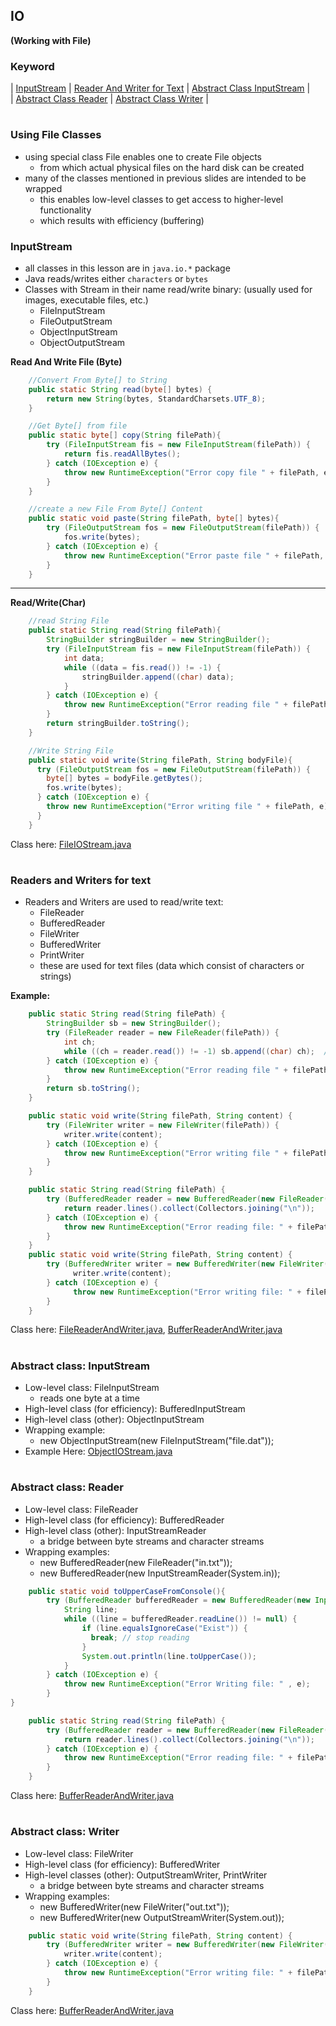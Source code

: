 ## IO 
__(Working with File)__

### Keyword
| [InputStream](#inputstream) | [Reader And Writer for Text](#readers-and-writers-for-text) | [Abstract Class InputStream](#abstract-class-inputstream) | <br/>
| [Abstract Class Reader](#abstract-class-reader) | [Abstract Class Writer](#abstract-class-writer) |

#

### Using File Classes
- using special class File enables one to create File objects
  -  from which actual physical files on the hard disk can be created
- many of the classes mentioned in previous slides are intended to be wrapped
  - this enables low-level classes to get access to higher-level functionality
  - which results with efficiency (buffering)


### InputStream
- all classes in this lesson are in `java.io.*` package
- Java reads/writes either `characters` or `bytes`
- Classes with Stream in their name read/write binary: (usually used for images, executable files, etc.)
  - FileInputStream
  - FileOutputStream
  - ObjectInputStream
  - ObjectOutputStream

__Read And Write File (Byte)__
```java
    //Convert From Byte[] to String
    public static String read(byte[] bytes) {
        return new String(bytes, StandardCharsets.UTF_8);
    }

    //Get Byte[] from file
    public static byte[] copy(String filePath){
        try (FileInputStream fis = new FileInputStream(filePath)) {
            return fis.readAllBytes();
        } catch (IOException e) {
            throw new RuntimeException("Error copy file " + filePath, e);
        }
    }

    //create a new File From Byte[] Content
    public static void paste(String filePath, byte[] bytes){
        try (FileOutputStream fos = new FileOutputStream(filePath)) {
            fos.write(bytes);
        } catch (IOException e) {
            throw new RuntimeException("Error paste file " + filePath, e);
        }
    }
```
--------------
__Read/Write(Char)__
```java
    //read String File
    public static String read(String filePath){
        StringBuilder stringBuilder = new StringBuilder();
        try (FileInputStream fis = new FileInputStream(filePath)) {
            int data;
            while ((data = fis.read()) != -1) {
                stringBuilder.append((char) data);
            }
        } catch (IOException e) {
            throw new RuntimeException("Error reading file " + filePath, e);
        }
        return stringBuilder.toString();
    }

    //Write String File
    public static void write(String filePath, String bodyFile){
      try (FileOutputStream fos = new FileOutputStream(filePath)) {
        byte[] bytes = bodyFile.getBytes();
        fos.write(bytes);
      } catch (IOException e) {
        throw new RuntimeException("Error writing file " + filePath, e);
      }
    }
```
Class here: [FileIOStream.java](io/FileIOStream.java)

#
###  Readers and Writers for text
- Readers and Writers are used to read/write text:
  - FileReader
  - BufferedReader
  - FileWriter
  - BufferedWriter
  - PrintWriter
  - these are used for text files (data which consist of characters or strings)

__Example:__
```java
    public static String read(String filePath) {
        StringBuilder sb = new StringBuilder();
        try (FileReader reader = new FileReader(filePath)) {
            int ch;
            while ((ch = reader.read()) != -1) sb.append((char) ch);  // print each character
        } catch (IOException e) {
            throw new RuntimeException("Error reading file " + filePath, e);
        }
        return sb.toString();
    }

    public static void write(String filePath, String content) {
        try (FileWriter writer = new FileWriter(filePath)) {
            writer.write(content);
        } catch (IOException e) {
            throw new RuntimeException("Error writing file " + filePath, e);
        }
    }

    public static String read(String filePath) {
        try (BufferedReader reader = new BufferedReader(new FileReader(filePath))) {
            return reader.lines().collect(Collectors.joining("\n"));
        } catch (IOException e) {
            throw new RuntimeException("Error reading file: " + filePath, e);
        }
    }
    public static void write(String filePath, String content) {
        try (BufferedWriter writer = new BufferedWriter(new FileWriter(filePath))) {
              writer.write(content);
        } catch (IOException e) {
              throw new RuntimeException("Error writing file: " + filePath, e);
        }
    }
```
Class here: [FileReaderAndWriter.java](io/FileReaderAndWriter.java), [BufferReaderAndWriter.java](io/BufferReaderAndWriter.java)

#
### Abstract class: InputStream
- Low-level class: FileInputStream
  - reads one byte at a time
- High-level class (for efficiency): BufferedInputStream
- High-level class (other): ObjectInputStream
- Wrapping example:
  -  new ObjectInputStream(new FileInputStream("file.dat"));
- Example Here: [ObjectIOStream.java](io/ObjectIOStream.java)

#
### Abstract class: Reader
- Low-level class: FileReader
- High-level class (for efficiency): BufferedReader
- High-level class (other): InputStreamReader
  - a bridge between byte streams and character streams
- Wrapping examples:
  - new BufferedReader(new FileReader("in.txt"));
  - new BufferedReader(new InputStreamReader(System.in));
```java
    public static void toUpperCaseFromConsole(){
        try (BufferedReader bufferedReader = new BufferedReader(new InputStreamReader(System.in))) {
            String line;
            while ((line = bufferedReader.readLine()) != null) {
                if (line.equalsIgnoreCase("Exist")) {
                  break; // stop reading
                }
                System.out.println(line.toUpperCase());
            }
        } catch (IOException e) {
            throw new RuntimeException("Error Writing file: " , e);
        }
}

    public static String read(String filePath) {
        try (BufferedReader reader = new BufferedReader(new FileReader(filePath))) {
            return reader.lines().collect(Collectors.joining("\n"));
        } catch (IOException e) {
            throw new RuntimeException("Error reading file: " + filePath, e);
        }
    }
```

Class here: [BufferReaderAndWriter.java](io/BufferReaderAndWriter.java)

#
### Abstract class: Writer
- Low-level class: FileWriter
- High-level class (for efficiency): BufferedWriter
- High-level classes (other): OutputStreamWriter, PrintWriter
  - a bridge between byte streams and character streams
- Wrapping examples:
  - new BufferedWriter(new FileWriter("out.txt")); 
  - new BufferedWriter(new OutputStreamWriter(System.out));

```java
    public static void write(String filePath, String content) {
        try (BufferedWriter writer = new BufferedWriter(new FileWriter(filePath))) {
            writer.write(content);
        } catch (IOException e) {
            throw new RuntimeException("Error writing file: " + filePath, e);
        }
    }
```
Class here: [BufferReaderAndWriter.java](io/BufferReaderAndWriter.java)